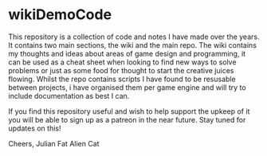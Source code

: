 # wikiDemoCode
This repository is a collection of code and notes I have made over the years. It contains two main sections, the wiki and the main repo. The wiki contains my thoughts and ideas about areas of game design and programming, it can be used as a cheat sheet when looking to find new ways to solve problems or just as some food for thought to start the creative juices flowing. Whilst the repo contains scripts I have found to be resusable between projects, i have organised them per game engine and will try to include documentation as best I can.

If you find this repository useful and wish to help support the upkeep of it you will be able to sign up as a patreon in the near future. Stay tuned for updates on this! 


Cheers, 
Julian 
Fat Alien Cat 
